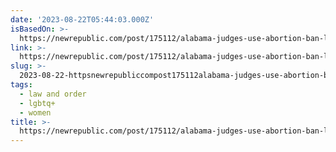 ```yaml
---
date: '2023-08-22T05:44:03.000Z'
isBasedOn: >-
  https://newrepublic.com/post/175112/alabama-judges-use-abortion-ban-logic-block-care-trans-minors
link: >-
  https://newrepublic.com/post/175112/alabama-judges-use-abortion-ban-logic-block-care-trans-minors
slug: >-
  2023-08-22-httpsnewrepubliccompost175112alabama-judges-use-abortion-ban-logic-block-care-trans-minors
tags:
  - law and order
  - lgbtq+
  - women
title: >-
  https://newrepublic.com/post/175112/alabama-judges-use-abortion-ban-logic-block-care-trans-minors
---
```


